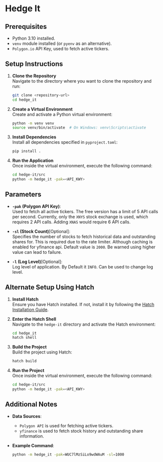 # Hedge It

## Prerequisites

- Python 3.10 installed.
- `venv` module installed (or `pyenv` as an alternative).
- `Polygon.io` API Key, used to fetch active tickers.

## Setup Instructions

1. **Clone the Repository**  
    Navigate to the directory where you want to clone the repository and run:  
    ```bash
    git clone <repository-url>
    cd hedge_it
    ```

2. **Create a Virtual Environment**  
    Create and activate a Python virtual environment:  
    ```bash
    python -m venv venv
    source venv/bin/activate  # On Windows: venv\Scripts\activate
    ```

3. **Install Dependencies**  
    Install all dependencies specified in `pyproject.toml`:  
    ```bash
    pip install .
    ```


4. **Run the Application**  
    Once inside the virtual environment, execute the following command:  
    ```bash
    cd hedge-it/src
    python -m hedge_it -pak=<API_KWY>
    ```

## Parameters

- **`-pak` (Polygon API Key)**:  
  Used to fetch all active tickers. The free version has a limit of 5 API calls per second. Currently, only the `XNYS` stock exchange is used, which requires 2 API calls. Adding `XNAS` would require 6 API calls.

- **`-sl` (Stock Count)**[Optional]:  
  Specifies the number of stocks to fetch historical data and outstanding shares for. This is required due to the rate limiter. Although caching is enabled for yfinance api.
  Default value is `2000`. Be warned using higher value can lead to failure.

- **`-l` (Log Level)**[Optional]:  
  Log level of application. By Default it `INFO`. Can be used
  to change log level.

## Alternate Setup Using Hatch

1. **Install Hatch**  
    Ensure you have Hatch installed. If not, install it by following the [Hatch Installation Guide](https://hatch.pypa.io/1.8/install/).

2. **Enter the Hatch Shell**  
    Navigate to the `hedge-it` directory and activate the Hatch environment:  
    ```bash
    cd hedge_it
    hatch shell
    ```

3. **Build the Project**  
    Build the project using Hatch:  
    ```bash
    hatch build
    ```
4. **Run the Project**  
    Once inside the virtual environment, execute the following command:  
    ```bash
    cd hedge-it/src
    python -m hedge_it -pak=<API_KWY>
    ```

## Additional Notes

- **Data Sources**:  
  - `Polygon API` is used for fetching active tickers.  
  - `yfinance` is used to fetch stock history and outstanding share information.

- **Example Command**:  
  ```bash
  python -m hedge_it -pak=WUC7lMzSiLo9wdWAuM -sl=1000
  ```